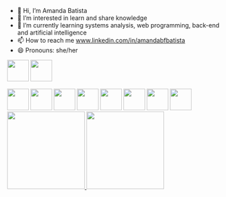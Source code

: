 - 👋 Hi, I’m Amanda Batista
- 👀 I’m interested in learn and share knowledge
- 🌱 I’m currently learning systems analysis, web programming, back-end and artificial intelligence
- 📫 How to reach me www.linkedin.com/in/amandabfbatista
- 😄 Pronouns: she/her
<!---
Kento-Izumi2/Kento-Izumi2 is a ✨ special ✨ repository because its `README.md` (this file) appears on your GitHub profile.
You can click the Preview link to take a look at your changes.
--->
<img src="https://cdn.jsdelivr.net/gh/devicons/devicon/icons/androidstudio/androidstudio-original.svg" height="50" width="50"/> <img src="https://cdn.jsdelivr.net/gh/devicons/devicon/icons/arduino/arduino-plain-wordmark.svg" height="50" width="50" />

<img src="https://cdn.jsdelivr.net/gh/devicons/devicon/icons/azure/azure-original-wordmark.svg" height="50" width="50" />
<img src="https://cdn.jsdelivr.net/gh/devicons/devicon/icons/c/c-original.svg" height="50" width="50"/>
<img src="https://cdn.jsdelivr.net/gh/devicons/devicon/icons/java/java-original-wordmark.svg" height="50" width="50" />
<img src="https://cdn.jsdelivr.net/gh/devicons/devicon/icons/javascript/javascript-original.svg" height="50" width="50" />
<img src="https://cdn.jsdelivr.net/gh/devicons/devicon/icons/kotlin/kotlin-original-wordmark.svg" height="50" width="50" />
<img src="https://cdn.jsdelivr.net/gh/devicons/devicon/icons/mysql/mysql-original-wordmark.svg" height="50" width="50"/>
<img src="https://cdn.jsdelivr.net/gh/devicons/devicon/icons/php/php-original.svg" height="50" width="50" />
<img src="https://cdn.jsdelivr.net/gh/devicons/devicon/icons/visualstudio/visualstudio-plain-wordmark.svg" height="50" width="50" />






<div>
<a href="https://github.com/seu-usuário-aqui">
<img height="180em" src="https://github-readme-stats.vercel.app/api/top-langs/?username=Kento-Izumi2&layout=compact&langs_count=7&theme=dracula"/>
<img height="180em" src="https://github-readme-stats.vercel.app/api?username=Kento-Izumi2&show_icons=true&theme=dracula&include_all_commits=true&count_private=true"/>
</div>



